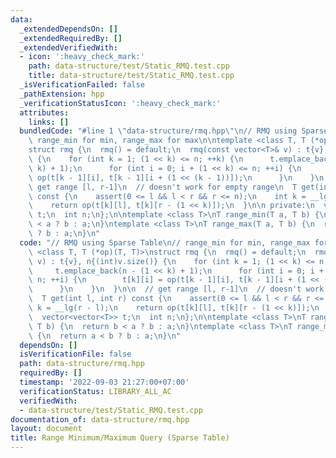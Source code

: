 ```yaml
---
data:
  _extendedDependsOn: []
  _extendedRequiredBy: []
  _extendedVerifiedWith:
  - icon: ':heavy_check_mark:'
    path: data-structure/test/Static_RMQ.test.cpp
    title: data-structure/test/Static_RMQ.test.cpp
  _isVerificationFailed: false
  _pathExtension: hpp
  _verificationStatusIcon: ':heavy_check_mark:'
  attributes:
    links: []
  bundledCode: "#line 1 \"data-structure/rmq.hpp\"\n// RMQ using Sparse Table\n//\
    \ range_min for min, range_max for max\n\ntemplate <class T, T (*op)(T, T)>\n\
    struct rmq {\n  rmq() = default;\n  rmq(const vector<T>& v) : t{v}, n{(int)v.size()}\
    \ {\n    for (int k = 1; (1 << k) <= n; ++k) {\n      t.emplace_back(n - (1 <<\
    \ k) + 1);\n      for (int i = 0; i + (1 << k) <= n; ++i) {\n        t[k][i] =\
    \ op(t[k - 1][i], t[k - 1][i + (1 << (k - 1))]);\n      }\n    }\n  }\n\n  //\
    \ get range [l, r-1]\n  // doesn't work for empty range\n  T get(int l, int r)\
    \ const {\n    assert(0 <= l && l < r && r <= n);\n    int k = __lg(r - l);\n\
    \    return op(t[k][l], t[k][r - (1 << k)]);\n  }\n\n private:\n  vector<vector<T>>\
    \ t;\n  int n;\n};\n\ntemplate <class T>\nT range_min(T a, T b) {\n  return b\
    \ < a ? b : a;\n}\ntemplate <class T>\nT range_max(T a, T b) {\n  return a < b\
    \ ? b : a;\n}\n"
  code: "// RMQ using Sparse Table\n// range_min for min, range_max for max\n\ntemplate\
    \ <class T, T (*op)(T, T)>\nstruct rmq {\n  rmq() = default;\n  rmq(const vector<T>&\
    \ v) : t{v}, n{(int)v.size()} {\n    for (int k = 1; (1 << k) <= n; ++k) {\n \
    \     t.emplace_back(n - (1 << k) + 1);\n      for (int i = 0; i + (1 << k) <=\
    \ n; ++i) {\n        t[k][i] = op(t[k - 1][i], t[k - 1][i + (1 << (k - 1))]);\n\
    \      }\n    }\n  }\n\n  // get range [l, r-1]\n  // doesn't work for empty range\n\
    \  T get(int l, int r) const {\n    assert(0 <= l && l < r && r <= n);\n    int\
    \ k = __lg(r - l);\n    return op(t[k][l], t[k][r - (1 << k)]);\n  }\n\n private:\n\
    \  vector<vector<T>> t;\n  int n;\n};\n\ntemplate <class T>\nT range_min(T a,\
    \ T b) {\n  return b < a ? b : a;\n}\ntemplate <class T>\nT range_max(T a, T b)\
    \ {\n  return a < b ? b : a;\n}\n"
  dependsOn: []
  isVerificationFile: false
  path: data-structure/rmq.hpp
  requiredBy: []
  timestamp: '2022-09-03 21:27:00+07:00'
  verificationStatus: LIBRARY_ALL_AC
  verifiedWith:
  - data-structure/test/Static_RMQ.test.cpp
documentation_of: data-structure/rmq.hpp
layout: document
title: Range Minimum/Maximum Query (Sparse Table)
---
```

